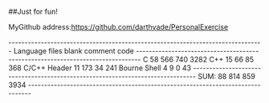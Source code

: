 ##Just for fun!

MyGithub address:https://github.com/darthvade/PersonalExercise

<p>
-------------------------------------------------------------------------------
Language                     files          blank        comment           code
-------------------------------------------------------------------------------
C                               58            566            740           3282
C++                             15             66             85            368
C/C++ Header                    11            173             34            241
Bourne Shell                     4              9              0             43
-------------------------------------------------------------------------------
SUM:                            88            814            859           3934
-------------------------------------------------------------------------------
</p>
